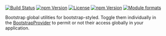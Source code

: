 [![Build Status](https://travis-ci.org/@bootstrap-styled/css-utils.svg?branch=master)](https://travis-ci.org/@bootstrap-styled/css-utils) [![npm Version](https://img.shields.io/npm/v/@bootstrap-styled/css-utils.svg?style=flat)](https://www.npmjs.com/package/@bootstrap-styled/css-utils) [![License](https://img.shields.io/npm/l/@bootstrap-styled/css-utils.svg?style=flat)](https://www.npmjs.com/package/@bootstrap-styled/css-utils) [![npm Version](https://img.shields.io/node/v/@bootstrap-styled/css-utils.svg?style=flat)](https://www.npmjs.com/package/@bootstrap-styled/css-utils) [![Module formats](https://img.shields.io/badge/module%20formats-umd%2C%20cjs%2C%20esm-green.svg?style=flat)](https://www.npmjs.com/package/@bootstrap-styled/css-utils)

Bootstrap global utilities for bootstrap-styled. Toggle them individually in the [BootstrapProvider](https://bootstrap-styled.github.io/provider/) to permit or not their access globally in your application.
